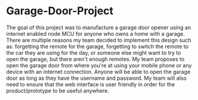# Garage-Door-Project

The goal of this project was to manufacture a garage door opener using an internet enabled node MCU for anyone
who owns a home with a garage. There are multiple reasons my team decided to implement this design
such as: forgetting the remote for the garage, forgetting to switch the remote to the car they are
using for the day, or someone else might want to try to open the garage, but there aren't enough
remotes. My team proposes to open the garage door from where you're at using your mobile
phone or any device with an internet connection. Anyone will be able to open the garage door as long as they 
have the username and password. My team will also need to ensure that the web interface is user 
friendly in order for the product/prototype to be useful anywhere.